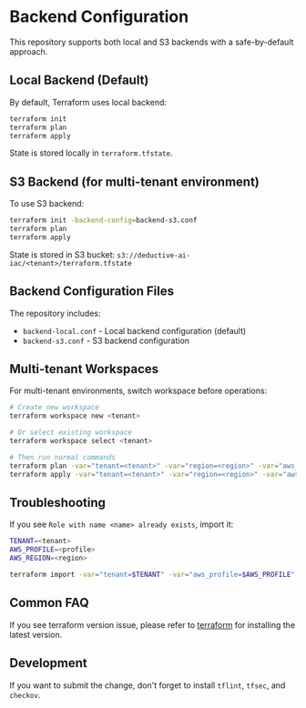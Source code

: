 # Backend Configuration

This repository supports both local and S3 backends with a safe-by-default approach.

## Local Backend (Default)

By default, Terraform uses local backend:

```bash
terraform init
terraform plan
terraform apply
```

State is stored locally in `terraform.tfstate`.

## S3 Backend (for multi-tenant environment)

To use S3 backend:

```bash
terraform init -backend-config=backend-s3.conf
terraform plan
terraform apply
```

State is stored in S3 bucket: `s3://deductive-ai-iac/<tenant>/terraform.tfstate`

## Backend Configuration Files

The repository includes:

- `backend-local.conf` - Local backend configuration (default)
- `backend-s3.conf` - S3 backend configuration

## Multi-tenant Workspaces

For multi-tenant environments, switch workspace before operations:

```bash
# Create new workspace
terraform workspace new <tenant>

# Or select existing workspace
terraform workspace select <tenant>

# Then run normal commands
terraform plan -var="tenant=<tenant>" -var="region=<region>" -var="aws_profile=<profile>"
terraform apply -var="tenant=<tenant>" -var="region=<region>" -var="aws_profile=<profile>"
```

## Troubleshooting

If you see `Role with name <name> already exists`, import it:

```bash
TENANT=<tenant>
AWS_PROFILE=<profile>
AWS_REGION=<region>

terraform import -var="tenant=$TENANT" -var="aws_profile=$AWS_PROFILE" -var="region=$AWS_REGION" module.bootstrap.aws_iam_role.deductive_role DeductiveAssumeRole-${TENANT}
```

## Common FAQ

If you see terraform version issue, please refer to [terraform](https://developer.hashicorp.com/terraform/install)
for installing the latest version.

## Development

If you want to submit the change, don't forget to install `tflint`, `tfsec`, and `checkov`.
